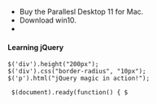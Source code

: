 * Buy the Parallesl Desktop 11 for Mac. 	
* Download win10.		
* 	


#### Learning jQuery
`$('div').height("200px");`		
`$('div').css("border-radius", "10px");`		
`$('p').html("jQuery magic in action!");`			

<code><pre>
$(document).ready(function() {
	$	
